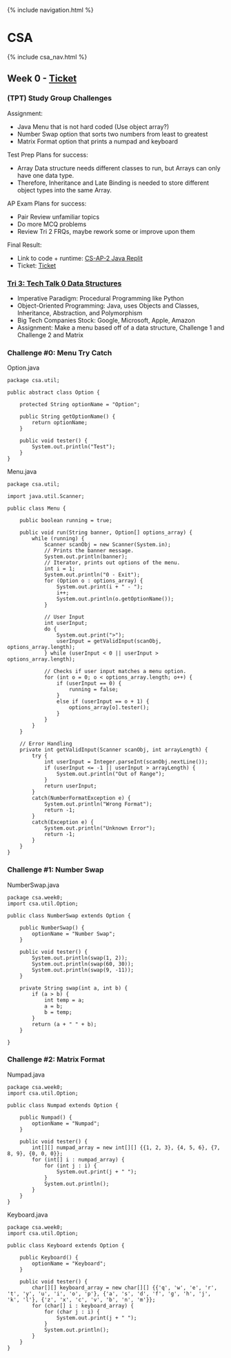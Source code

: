{% include navigation.html %}

# CSA

{% include csa_nav.html %}

## Week 0 - [Ticket](https://github.com/Archkitten/CS-AP-2/issues/2)

### (TPT) Study Group Challenges

Assignment:
* Java Menu that is not hard coded (Use object array?)
* Number Swap option that sorts two numbers from least to greatest
* Matrix Format option that prints a numpad and keyboard

Test Prep Plans for success:
* Array Data structure needs different classes to run, but Arrays can only have one data type.
* Therefore, Inheritance and Late Binding is needed to store different object types into the same Array.

AP Exam Plans for success:
* Pair Review unfamiliar topics
* Do more MCQ problems
* Review Tri 2 FRQs, maybe rework some or improve upon them

Final Result:
* Link to code + runtime: [CS-AP-2 Java Replit](https://replit.com/@ArchHuang/CS-AP-A?lite=true)
* Ticket: [Ticket](https://github.com/Archkitten/m221-nitro-code/issues/1)

### [Tri 3: Tech Talk 0 Data Structures](https://github.com/nighthawkcoders/nighthawk_csa/wiki/Tri-3:-Tech-Talk-0---Data-Structures)

* Imperative Paradigm: Procedural Programming like Python
* Object-Oriented Programming: Java, uses Objects and Classes, Inheritance, Abstraction, and Polymorphism
* Big Tech Companies Stock: Google, Microsoft, Apple, Amazon
* Assignment: Make a menu based off of a data structure, Challenge 1 and Challenge 2 and Matrix

### Challenge #0: Menu Try Catch
Option.java
```
package csa.util;

public abstract class Option {

    protected String optionName = "Option";

    public String getOptionName() {
        return optionName;
    }

    public void tester() {
        System.out.println("Test");
    }
}
```

Menu.java
```
package csa.util;

import java.util.Scanner;

public class Menu {

    public boolean running = true;

    public void run(String banner, Option[] options_array) {
        while (running) {
            Scanner scanObj = new Scanner(System.in);
            // Prints the banner message.
            System.out.println(banner);
            // Iterator, prints out options of the menu.
            int i = 1;
            System.out.println("0 - Exit");
            for (Option o : options_array) {
                System.out.print(i + " - ");
                i++;
                System.out.println(o.getOptionName());
            }

            // User Input
            int userInput;
            do {
                System.out.print(">");
                userInput = getValidInput(scanObj, options_array.length);
            } while (userInput < 0 || userInput > options_array.length);

            // Checks if user input matches a menu option.
            for (int o = 0; o < options_array.length; o++) {
                if (userInput == 0) {
                    running = false;
                }
                else if (userInput == o + 1) {
                    options_array[o].tester();
                }
            }
        }
    }

    // Error Handling
    private int getValidInput(Scanner scanObj, int arrayLength) {
        try {
            int userInput = Integer.parseInt(scanObj.nextLine());
            if (userInput <= -1 || userInput > arrayLength) {
                System.out.println("Out of Range");
            }
            return userInput;
        }
        catch(NumberFormatException e) {
            System.out.println("Wrong Format");
            return -1;
        }
        catch(Exception e) {
            System.out.println("Unknown Error");
            return -1;
        }
    }
}
```

### Challenge #1: Number Swap
NumberSwap.java
```
package csa.week0;
import csa.util.Option;

public class NumberSwap extends Option {

    public NumberSwap() {
        optionName = "Number Swap";
    }

    public void tester() {
        System.out.println(swap(1, 2));
        System.out.println(swap(60, 30));
        System.out.println(swap(9, -11));
    }

    private String swap(int a, int b) {
        if (a > b) {
            int temp = a;
            a = b;
            b = temp;
        }
        return (a + " " + b);
    }

}
```

### Challenge #2: Matrix Format
Numpad.java
```
package csa.week0;
import csa.util.Option;

public class Numpad extends Option {

    public Numpad() {
        optionName = "Numpad";
    }

    public void tester() {
        int[][] numpad_array = new int[][] {{1, 2, 3}, {4, 5, 6}, {7, 8, 9}, {0, 0, 0}};
        for (int[] i : numpad_array) {
            for (int j : i) {
                System.out.print(j + " ");
            }
            System.out.println();
        }
    }
}
```

Keyboard.java
```
package csa.week0;
import csa.util.Option;

public class Keyboard extends Option {

    public Keyboard() {
        optionName = "Keyboard";
    }

    public void tester() {
        char[][] keyboard_array = new char[][] {{'q', 'w', 'e', 'r', 't', 'y', 'u', 'i', 'o', 'p'}, {'a', 's', 'd', 'f', 'g', 'h', 'j', 'k', 'l'}, {'z', 'x', 'c', 'v', 'b', 'n', 'm'}};
        for (char[] i : keyboard_array) {
            for (char j : i) {
                System.out.print(j + " ");
            }
            System.out.println();
        }
    }
}
```
